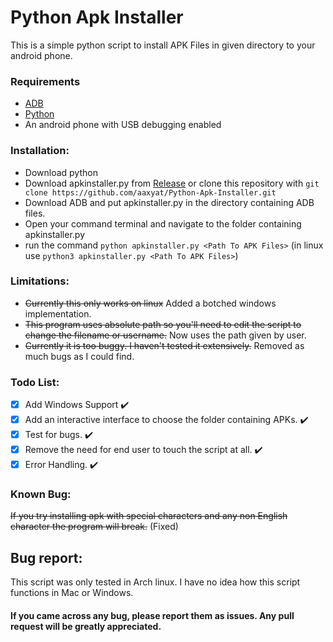 # Python Apk Installer
This is a simple python script to install APK Files in given directory to your android phone.
### Requirements
* [ADB](https://developer.android.com/studio/releases/platform-tools)
* [Python](https://www.python.org)
* An android phone with USB debugging enabled

### Installation:
* Download python
* Download apkinstaller.py from [Release](https://github.com/aaxyat/Python-Apk-Installer/releases) or clone this repository with `git clone https://github.com/aaxyat/Python-Apk-Installer.git`
* Download ADB and put apkinstaller.py in the directory containing ADB files.
* Open your command terminal and navigate to the folder containing apkinstaller.py
* run the command `python apkinstaller.py <Path To APK Files>` (in linux use `python3 apkinstaller.py <Path To APK Files>`)

### Limitations:
* ~~Currently this only works on linux~~ Added a botched windows implementation.
* ~~This program uses absolute path so you'll need to edit the script to change the filename or username.~~ Now uses the path given by user.
* ~~Currently it is too buggy. I haven't tested it extensively.~~ Removed as much bugs as I could find.
  
### Todo List:
- [X] Add Windows Support :heavy_check_mark:
- [X] Add an interactive interface to choose the folder containing APKs. :heavy_check_mark:
- [X] Test for bugs. :heavy_check_mark:
- [X] Remove the need for end user to touch the script at all. :heavy_check_mark:
- [X] Error Handling. :heavy_check_mark:

### Known Bug:
~~If you try installing apk with special characters and any non English character the program will break.~~ (Fixed)

## Bug report:
 This script was only tested in Arch linux. I have no idea how this script functions in Mac or Windows.
 #### If you came across any bug, please report them as issues. Any pull request will be greatly appreciated.

